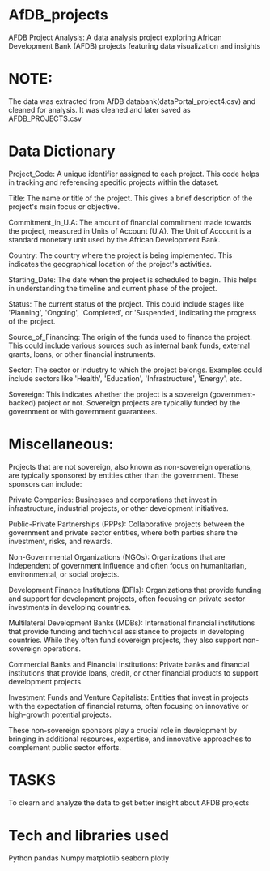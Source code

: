 # AfDB_projects
AFDB Project Analysis: A data analysis project exploring African Development Bank (AFDB) projects featuring data visualization and insights 


# NOTE: 
The data was extracted from AfDB databank(dataPortal_project4.csv) and cleaned for analysis. It was cleaned and later saved as AFDB_PROJECTS.csv

# Data Dictionary
Project_Code: A unique identifier assigned to each project. This code helps in tracking and referencing specific projects within the dataset.

Title: The name or title of the project. This gives a brief description of the project's main focus or objective.

Commitment_in_U.A: The amount of financial commitment made towards the project, measured in Units of Account (U.A). The Unit of Account is a standard monetary unit used by the African Development Bank.

Country: The country where the project is being implemented. This indicates the geographical location of the project's activities.

Starting_Date: The date when the project is scheduled to begin. This helps in understanding the timeline and current phase of the project.

Status: The current status of the project. This could include stages like 'Planning', 'Ongoing', 'Completed', or 'Suspended', indicating the progress of the project.

Source_of_Financing: The origin of the funds used to finance the project. This could include various sources such as internal bank funds, external grants, loans, or other financial instruments.

Sector: The sector or industry to which the project belongs. Examples could include sectors like 'Health', 'Education', 'Infrastructure', 'Energy', etc.

Sovereign: This indicates whether the project is a sovereign (government-backed) project or not. Sovereign projects are typically funded by the government or with government guarantees.

# Miscellaneous:

Projects that are not sovereign, also known as non-sovereign operations, are typically sponsored by entities other than the government. These sponsors can include:

Private Companies: Businesses and corporations that invest in infrastructure, industrial projects, or other development initiatives.

Public-Private Partnerships (PPPs): Collaborative projects between the government and private sector entities, where both parties share the investment, risks, and rewards.

Non-Governmental Organizations (NGOs): Organizations that are independent of government influence and often focus on humanitarian, environmental, or social projects.

Development Finance Institutions (DFIs): Organizations that provide funding and support for development projects, often focusing on private sector investments in developing countries.

Multilateral Development Banks (MDBs): International financial institutions that provide funding and technical assistance to projects in developing countries. While they often fund sovereign projects, they also support non-sovereign operations.

Commercial Banks and Financial Institutions: Private banks and financial institutions that provide loans, credit, or other financial products to support development projects.

Investment Funds and Venture Capitalists: Entities that invest in projects with the expectation of financial returns, often focusing on innovative or high-growth potential projects.

These non-sovereign sponsors play a crucial role in development by bringing in additional resources, expertise, and innovative approaches to complement public sector efforts.

# TASKS
To clearn and analyze the data to get better insight about AFDB projects

# Tech and libraries used
Python
pandas
Numpy
matplotlib
seaborn
plotly
